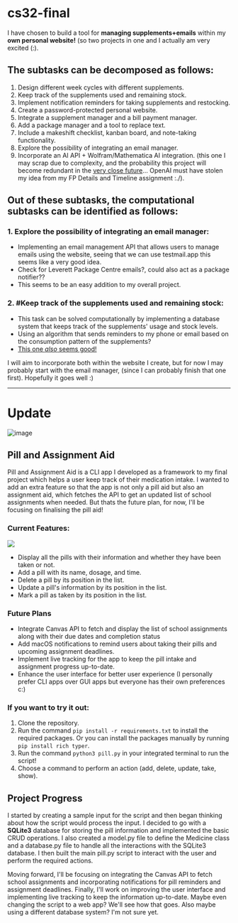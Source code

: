 # cs32-final
I have chosen to build a tool for **managing supplements+emails** within my **own personal website!** (so two projects in one and I actually am very excited (:).

## The subtasks can be decomposed as follows:
1. Design different week cycles with different supplements.
2. Keep track of the supplements used and remaining stock.
3. Implement notification reminders for taking supplements and restocking.
4. Create a password-protected personal website.
5. Integrate a supplement manager and a bill payment manager.
6. Add a package manager and a tool to replace text.
7. Include a makeshift checklist, kanban board, and note-taking functionality.
8. Explore the possibility of integrating an email manager.
9. Incorporate an AI API + Wolfram/Mathematica AI integration. (this one I may scrap due to complexity, and the probability this project will become redundant in the [very close future](https://writings.stephenwolfram.com/2023/03/chatgpt-gets-its-wolfram-superpowers/)… OpenAI must have stolen my idea from my FP Details and Timeline assignment :./).

## Out of these subtasks, the computational subtasks can be identified as follows:

### 1. Explore the possibility of integrating an email manager:
   * Implementing an email management API that allows users to manage emails using the website, seeing that we can use testmail.app this seems like a very good idea.
   * Check for Leverett Package Centre emails?, could also act as a package notifier??
   * This seems to be an easy addition to my overall project.
   
### 2. #Keep track of the supplements used and remaining stock:
   * This task can be solved computationally by implementing a database system that keeps track of the supplements' usage and stock levels.
   * Using an algorithm that sends reminders to my phone or email based on the consumption pattern of the supplements? 
   * [This one _also_ seems good!](https://web.dev/push-notifications-in-all-modern-browsers/)

I will aim to incorporate both within the website I create, but for now I may probably start with the email manager, (since I can probably finish that one first). Hopefully it goes well :)

---

# Update

![image](misc/alpha.png)

## Pill and Assignment Aid 

 
Pill and Assignment Aid is a CLI app I developed as a framework to my final project which helps a user keep track of their medication intake. I wanted to add an extra feature so that the app is not only a pill aid but also an assignment aid, which fetches the API to get an updated list of school assignments when needed. But thats the future plan, for now, I'll be focusing on finalising the pill aid!

### Current Features:

![](misc/one.png) 

* Display all the pills with their information and whether they have been taken or not.
* Add a pill with its name, dosage, and time.
* Delete a pill by its position in the list.
* Update a pill's information by its position in the list.
* Mark a pill as taken by its position in the list.


   
### Future Plans 

* Integrate Canvas API to fetch and display the list of school assignments along with their due dates and completion status
* Add macOS notifications to remind users about taking their pills and upcoming assignment deadlines.
* Implement live tracking for the app to keep the pill intake and assignment progress up-to-date.
* Enhance the user interface for better user experience (I personally prefer CLI apps over GUI apps but everyone has their own preferences c:)

### If you want to try it out:

1. Clone the repository.
2. Run the command `pip install -r requirements.txt` to install the required packages. Or you can install the packages manually by running `pip install rich typer`.
3. Run the command `python3 pill.py` in your integrated terminal to run the script!
4. Choose a command to perform an action (add, delete, update, take, show). 

## Project Progress 
 
I started by creating a sample input for the script and then began thinking about how the script would process the input. I decided to go with a **SQLite3** database for storing the pill information and implemented the basic CRUD operations. I also created a model.py file to define the Medicine class and a database.py file to handle all the interactions with the SQLite3 database. I then built the main pill.py script to interact with the user and perform the required actions. 

Moving forward, I'll be focusing on integrating the Canvas API to fetch school assignments and incorporating notifications for pill reminders and assignment deadlines. Finally, I'll work on improving the user interface and implementing live tracking to keep the information up-to-date. Maybe even changing the script to a web app? We'll see how that goes. Also maybe using a different database system? I'm not sure yet.